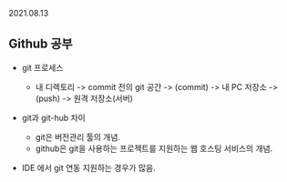 2021.08.13

Github 공부
-------

- git 프로세스
  - 내 디렉토리 -> commit 전의 git 공간 -> (commit) -> 내 PC 저장소 -> (push) -> 원격 저장소(서버)
  
- git과 git-hub 차이
  - git은 버전관리 툴의 개념.
  - github은 git을 사용하는 프로젝트를 지원하는 웹 호스팅 서비스의 개념.

- IDE 에서 git 연동 지원하는 경우가 많음.
